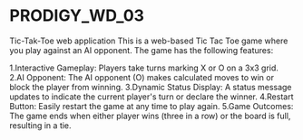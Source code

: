 # PRODIGY_WD_03
Tic-Tak-Toe web application
This is a web-based Tic Tac Toe game where you play against an AI opponent. The game has the following features:

1.Interactive Gameplay: Players take turns marking X or O on a 3x3 grid.
2.AI Opponent: The AI opponent (O) makes calculated moves to win or block the player from winning.
3.Dynamic Status Display: A status message updates to indicate the current player's turn or declare the winner.
4.Restart Button: Easily restart the game at any time to play again.
5.Game Outcomes: The game ends when either player wins (three in a row) or the board is full, resulting in a tie.

